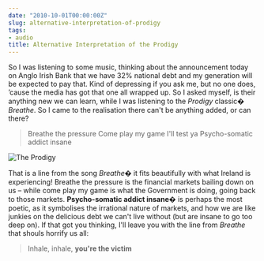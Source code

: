 ```yaml
---
date: "2010-10-01T00:00:00Z"
slug: alternative-interpretation-of-prodigy
tags:
- audio
title: Alternative Interpretation of the Prodigy
---
```


So I was listening to some music, thinking about the announcement 
today on Anglo Irish Bank that we have 32% national debt and 
my generation will be expected to pay that. Kind of depressing 
if you ask me, but no one does, ’cause the media has got that 
one all wrapped up. So I asked myself, is their anything new 
we can learn, while I was listening to the *Prodigy* classic� *Breathe*.
So I came to the realisation there can't be anything added, or can there?

>Breathe the pressure
>Come play my game I'll test ya
>Psycho-somatic addict insane

![The Prodigy][ProdPic]

That is a line from the song *Breathe*� it fits beautifully with what 
Ireland is experiencing! Breathe the pressure is the financial markets 
bailing down on us – while come play my game is what the Government 
is doing, going back to those markets. **Psycho-somatic addict insane**� 
is perhaps the most poetic, as it symbolises the irrational nature of 
markets, and how we are like junkies on the delicious debt we can't live 
without (but are insane to go too deep on). If that got you thinking, 
I'll leave you with the line from *Breathe* that shouls horrify us all:

>Inhale, inhale, **you're the victim**

[ProdPic]: http://farm2.static.flickr.com/1282/826416301_451f662a54.jpg